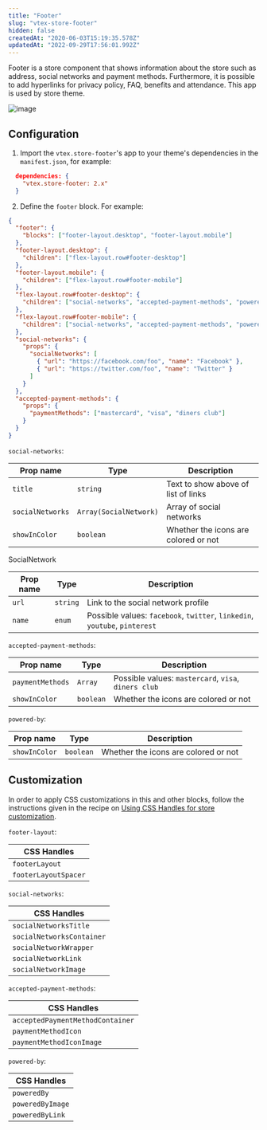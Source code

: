 ```yaml
---
title: "Footer"
slug: "vtex-store-footer"
hidden: false
createdAt: "2020-06-03T15:19:35.578Z"
updatedAt: "2022-09-29T17:56:01.992Z"
---
```


Footer is a store component that shows information about the store such as address, social networks and payment methods. Furthermore, it is possible to add hyperlinks for privacy policy, FAQ, benefits and attendance. This app is used by store theme.

![image](https://cdn.jsdelivr.net/gh/vtexdocs/dev-portal-content@main/images/vtex-store-footer-0.png)

## Configuration

1. Import the `vtex.store-footer`'s app to your theme's dependencies in the `manifest.json`, for example:

```json
  dependencies: {
    "vtex.store-footer: 2.x"
  }
```

2. Define the `footer` block. For example:

```json
{
  "footer": {
    "blocks": ["footer-layout.desktop", "footer-layout.mobile"]
  },
  "footer-layout.desktop": {
    "children": ["flex-layout.row#footer-desktop"]
  },
  "footer-layout.mobile": {
    "children": ["flex-layout.row#footer-mobile"]
  },
  "flex-layout.row#footer-desktop": {
    "children": ["social-networks", "accepted-payment-methods", "powered-by"]
  },
  "flex-layout.row#footer-mobile": {
    "children": ["social-networks", "accepted-payment-methods", "powered-by"]
  },
  "social-networks": {
    "props": {
      "socialNetworks": [
        { "url": "https://facebook.com/foo", "name": "Facebook" },
        { "url": "https://twitter.com/foo", "name": "Twitter" }
      ]
    }
  },
  "accepted-payment-methods": {
    "props": {
      "paymentMethods": ["mastercard", "visa", "diners club"]
    }
  }
}
```

`social-networks`:

| Prop name        | Type                   | Description                          |
| ---------------- | ---------------------- | ------------------------------------ |
| `title`          | `string`               | Text to show above of list of links  |
| `socialNetworks` | `Array(SocialNetwork)` | Array of social networks             |
| `showInColor`    | `boolean`              | Whether the icons are colored or not |

SocialNetwork

| Prop name | Type     | Description                                                                |
| --------- | -------- | -------------------------------------------------------------------------- |
| `url`     | `string` | Link to the social network profile                                         |
| `name`    | `enum`   | Possible values: `facebook`, `twitter`, `linkedin`, `youtube`, `pinterest` |

`accepted-payment-methods`:

| Prop name        | Type      | Description                                          |
| ---------------- | --------- | ---------------------------------------------------- |
| `paymentMethods` | `Array`   | Possible values: `mastercard`, `visa`, `diners club` |
| `showInColor`    | `boolean` | Whether the icons are colored or not                 |

`powered-by`:

| Prop name     | Type      | Description                          |
| ------------- | --------- | ------------------------------------ |
| `showInColor` | `boolean` | Whether the icons are colored or not |

## Customization

In order to apply CSS customizations in this and other blocks, follow the instructions given in the recipe on [Using CSS Handles for store customization](https://developers.vtex.com/docs/guides/vtex-io-documentation-using-css-handles-for-store-customization).

`footer-layout`:

| CSS Handles          |
| -------------------- |
| `footerLayout`       |
| `footerLayoutSpacer` |

`social-networks`:

| CSS Handles               |
| ------------------------- |
| `socialNetworksTitle`     |
| `socialNetworksContainer` |
| `socialNetworkWrapper`    |
| `socialNetworkLink`       |
| `socialNetworkImage`      |

`accepted-payment-methods`:

| CSS Handles                      |
| -------------------------------- |
| `acceptedPaymentMethodContainer` |
| `paymentMethodIcon`              |
| `paymentMethodIconImage`         |

`powered-by`:

| CSS Handles      |
| ---------------- |
| `poweredBy`      |
| `poweredByImage` |
| `poweredByLink`  |
